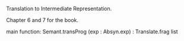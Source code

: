 Translation to Intermediate Representation.

Chapter 6 and 7 for the book.

main function: Semant.transProg (exp : Absyn.exp) : Translate.frag list
